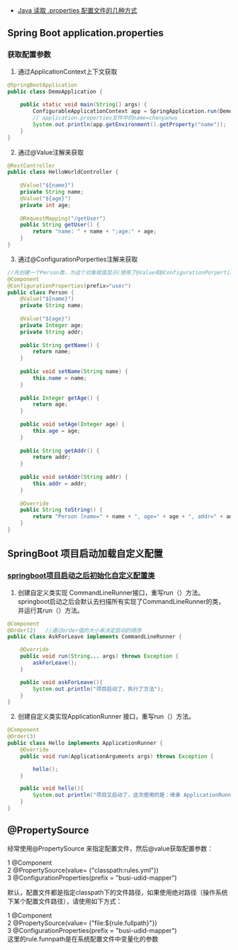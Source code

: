

- [Java 读取 .properties 配置文件的几种方式 ](https://www.cnblogs.com/sebastian-tyd/p/7895182.html)  


## Spring Boot application.properties 
### 获取配置参数
1. 通过ApplicationContext上下文获取  
```java
@SpringBootApplication
public class DemoApplication {
 
	public static void main(String[] args) {
		ConfigurableApplicationContext app = SpringApplication.run(DemoApplication.class, args);
		// application.properties文件中的name=chenyanwu
		System.out.println(app.getEnvironment().getProperty("name"));
	}
}
```

2. 通过@Value注解来获取   
```java
@RestController
public class HelloWorldController {
	
	@Value("${name}")
	private String name;
	@Value("${age}")
	private int age;
	
	@RequestMapping("/getUser")
	public String getUser() {
		return "name: " + name + ";age:" + age;
	}
}
```

3. 通过@ConfigurationPorperties注解来获取  
```java 
//先创建一个Person类，为这个对象赋值显示(使用了@Value和@ConfigurationPorperties注解)
@Component
@ConfigurationProperties(prefix="user")
public class Person {
	@Value("${name}")
	private String name;
	
	@Value("${age}")
	private Integer age;
	private String addr;
	
	public String getName() {
		return name;
	}
 
	public void setName(String name) {
		this.name = name;
	}
 
	public Integer getAge() {
		return age;
	}
 
	public void setAge(Integer age) {
		this.age = age;
	}
 
	public String getAddr() {
		return addr;
	}
 
	public void setAddr(String addr) {
		this.addr = addr;
	}
 
	@Override
	public String toString() {
		return "Person [name=" + name + ", age=" + age + ", addr=" + addr + "]";
	}
}
```
## SpringBoot 项目启动加载自定义配置
### [springboot项目启动之后初始化自定义配置类](https://www.cnblogs.com/chenmc/p/9253230.html)  
1. 创建自定义类实现 CommandLineRunner接口，重写run（）方法。springboot启动之后会默认去扫描所有实现了CommandLineRunner的类，并运行其run（）方法。  
```java
@Component
@Order(2)   //通过order值的大小来决定启动的顺序
public class AskForLeave implements CommandLineRunner {

    @Override
    public void run(String... args) throws Exception {
        askForLeave();
    }

    public void askForLeave(){
        System.out.println("项目启动了，执行了方法");
    }
}
```
2. 创建自定义类实现ApplicationRunner 接口，重写run（）方法。   
```java
@Component
@Order(3)
public class Hello implements ApplicationRunner {
    @Override
    public void run(ApplicationArguments args) throws Exception {

        hello();
    }

    public void hello(){
        System.out.println("项目又启动了，这次使用的是：继承 ApplicationRunner");
    }
}
``` 

## @PropertySource  
经常使用@PropertySource 来指定配置文件，然后@value获取配置参数：

1 @Component  
2 @PropertySource(value= {"classpath:rules.yml"})  
3 @ConfigurationProperties(prefix = "busi-udid-mapper")  
 
默认，配置文件都是指定classpath下的文件路径，如果使用绝对路径（操作系统下某个配置文件路径），请使用如下方式：  

1 @Component  
2 @PropertySource(value= {"file:${rule.fullpath}"})  
3 @ConfigurationProperties(prefix = "busi-udid-mapper")  
这里的rule.funnpath是在系统配置文件中变量化的参数  



